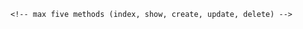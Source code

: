 <!-- SOLID -->

<!-- # Single Responsability Principle -->
  <!-- Open Closed Principle -->
  <!-- # Linkov Substitution Principle -->
  <!-- Interface Segregation Principle -->
  <!-- # Dependency Invertion Principle -->

<!-- Dependency Injection -->
  <!-- # tsyringe -->

<!-- Restful arquiteture -->
  <!-- # Controllers -->
    <!-- max five methods (index, show, create, update, delete) -->
